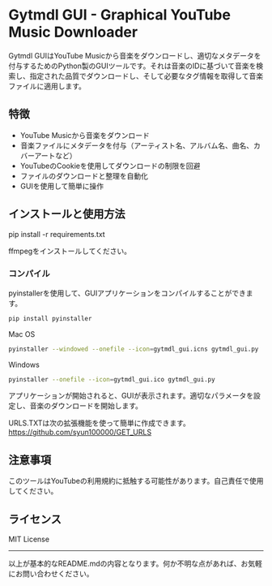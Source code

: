 # Gytmdl GUI -  Graphical YouTube Music Downloader

Gytmdl GUIはYouTube Musicから音楽をダウンロードし、適切なメタデータを付与するためのPython製のGUIツールです。それは音楽のIDに基づいて音楽を検索し、指定された品質でダウンロードし、そして必要なタグ情報を取得して音楽ファイルに適用します。

## 特徴

- YouTube Musicから音楽をダウンロード
- 音楽ファイルにメタデータを付与（アーティスト名、アルバム名、曲名、カバーアートなど）
- YouTubeのCookieを使用してダウンロードの制限を回避
- ファイルのダウンロードと整理を自動化
- GUIを使用して簡単に操作

## インストールと使用方法

pip install -r requirements.txt

ffmpegをインストールしてください。  


### コンパイル
pyinstallerを使用して、GUIアプリケーションをコンパイルすることができます。
```bash
pip install pyinstaller
```

Mac OS
```bash
pyinstaller --windowed --onefile --icon=gytmdl_gui.icns gytmdl_gui.py
```

Windows
```bash
pyinstaller --onefile --icon=gytmdl_gui.ico gytmdl_gui.py
```

アプリケーションが開始されると、GUIが表示されます。適切なパラメータを設定し、音楽のダウンロードを開始します。

URLS.TXTは次の拡張機能を使って簡単に作成できます。
https://github.com/syun100000/GET_URLS
## 注意事項

このツールはYouTubeの利用規約に抵触する可能性があります。自己責任で使用してください。

## ライセンス

MIT License

---

以上が基本的なREADME.mdの内容となります。何か不明な点があれば、お気軽にお問い合わせください。


